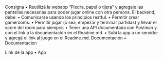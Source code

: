 Consigna
•	Reutilizá la webapp “Piedra, papel o tijera” y agregale las pantallas necesarias para poder jugar online con otra persona.
El backend, debe:
•	Comunicarse usando los principios restful.
•	Permitir crear gamerooms.
•	Permitir jugar (o sea, empezar y terminar partidas) y llevar el score del room para siempre.
•	Tener una API documentada con Postman y con el link a la documentación en el Readme.md.
•	Subí la app a un servidor y agregá el link al juego en el Readme.md.
Documentacion
•	Documentacion

Link de la app
•	App
